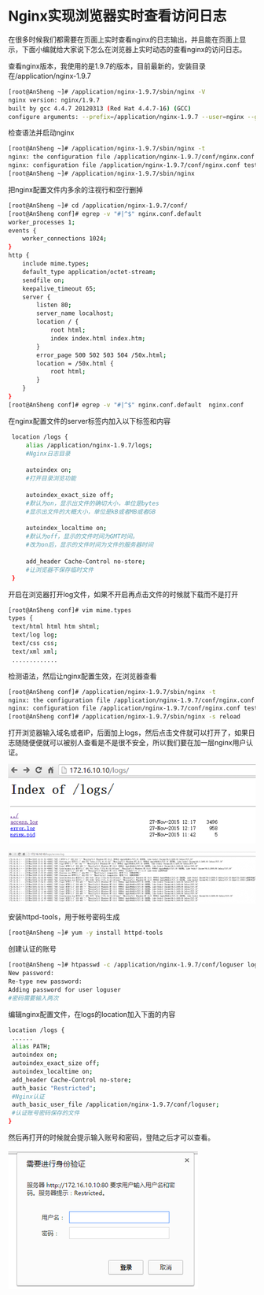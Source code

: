 # Nginx实现浏览器实时查看访问日志

在很多时候我们都需要在页面上实时查看nginx的日志输出，并且能在页面上显示，下面小编就给大家说下怎么在浏览器上实时动态的查看nginx的访问日志。

查看nginx版本，我使用的是1.9.7的版本，目前最新的，安装目录在/application/nginx-1.9.7

```bash
[root@AnSheng ~]# /application/nginx-1.9.7/sbin/nginx -V
nginx version: nginx/1.9.7
built by gcc 4.4.7 20120313 (Red Hat 4.4.7-16) (GCC)
configure arguments: --prefix=/application/nginx-1.9.7 --user=nginx --group=nginx --with-http_stub_status_module
```

检查语法并启动nginx

```bash
[root@AnSheng ~]# /application/nginx-1.9.7/sbin/nginx -t
nginx: the configuration file /application/nginx-1.9.7/conf/nginx.conf syntax is ok
nginx: configuration file /application/nginx-1.9.7/conf/nginx.conf test is successful
[root@AnSheng ~]# /application/nginx-1.9.7/sbin/nginx
```

把nginx配置文件内多余的注视行和空行删掉
```bash
[root@AnSheng ~]# cd /application/nginx-1.9.7/conf/
[root@AnSheng conf]# egrep -v "#|^$" nginx.conf.default
worker_processes 1;
events {
    worker_connections 1024;
}
http {
    include mime.types;
    default_type application/octet-stream;
    sendfile on;
    keepalive_timeout 65;
    server {
        listen 80;
        server_name localhost;
        location / {
            root html;
            index index.html index.htm;
        }
        error_page 500 502 503 504 /50x.html;
        location = /50x.html {
            root html;
        }
    }
}
[root@AnSheng conf]# egrep -v "#|^$" nginx.conf.default  nginx.conf
```
在nginx配置文件的server标签内加入以下标签和内容
```bash
 location /logs {
     alias /application/nginx-1.9.7/logs;
     #Nginx日志目录

     autoindex on;
     #打开目录浏览功能

     autoindex_exact_size off;
     #默认为on，显示出文件的确切大小，单位是bytes
     #显示出文件的大概大小，单位是kB或者MB或者GB

     autoindex_localtime on;
     #默认为off，显示的文件时间为GMT时间。
     #改为on后，显示的文件时间为文件的服务器时间

     add_header Cache-Control no-store;
     #让浏览器不保存临时文件
 }
 ```
开启在浏览器打开log文件，如果不开启再点击文件的时候就下载而不是打开
```bash
[root@AnSheng conf]# vim mime.types
types {
 text/html html htm shtml;
 text/log log;
 text/css css;
 text/xml xml;
 .............
```

检测语法，然后让nginx配置生效，在浏览器查看

```bash
[root@AnSheng conf]# /application/nginx-1.9.7/sbin/nginx -t
nginx: the configuration file /application/nginx-1.9.7/conf/nginx.conf syntax is ok
nginx: configuration file /application/nginx-1.9.7/conf/nginx.conf test is successful
[root@AnSheng conf]# /application/nginx-1.9.7/sbin/nginx -s reload
```

打开浏览器输入域名或者IP，后面加上logs，然后点击文件就可以打开了，如果日志随随便便就可以被别人查看是不是很不安全，所以我们要在加一层nginx用户认证。

![nginx-web-01](../images/2016/12/nginx-web-01.png)

![nginx-web-02](../images/2016/12/nginx-web-02.png)

安装httpd-tools，用于帐号密码生成

```bash
[root@AnSheng ~]# yum -y install httpd-tools
```
创建认证的账号
```bash
[root@AnSheng ~]# htpasswd -c /application/nginx-1.9.7/conf/loguser loguser
New password:
Re-type new password:
Adding password for user loguser
#密码需要输入两次
```
编辑nginx配置文件，在logs的location加入下面的内容
```bash
location /logs {
 ......
 alias PATH;
 autoindex on;
 autoindex_exact_size off;
 autoindex_localtime on;
 add_header Cache-Control no-store;
 auth_basic "Restricted";
 #Nginx认证
 auth_basic_user_file /application/nginx-1.9.7/conf/loguser;
 #认证账号密码保存的文件
}
```
然后再打开的时候就会提示输入账号和密码，登陆之后才可以查看。

![nginx-web-03](../images/2016/12/nginx-web-03.png)